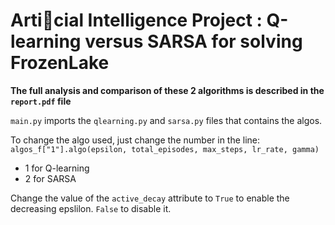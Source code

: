 # Articial Intelligence Project : Q-learning versus SARSA for solving FrozenLake

**The full analysis and comparison of these 2 algorithms is described in the `report.pdf` file**

`main.py` imports the `qlearning.py` and `sarsa.py` files that contains the algos.

To change the algo used, just change the number in the line:
`algos_f["1"].algo(epsilon, total_episodes, max_steps, lr_rate, gamma)`</br>
   - 1 for Q-learning
   - 2 for SARSA
   
 Change the value of the `active_decay` attribute to `True` to enable the decreasing epslilon. `False` to disable it.
